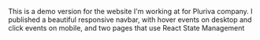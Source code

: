 This is a demo version for the website I'm working at for Pluriva company.
I published a beautiful responsive navbar, with hover events on desktop and click events on mobile, and two pages that use React State Management